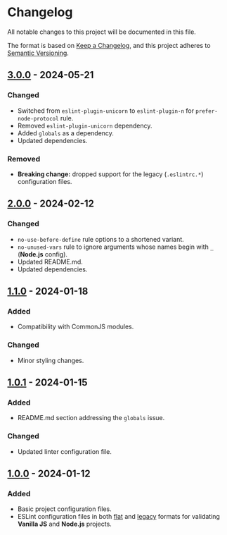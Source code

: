 # Changelog

All notable changes to this project will be documented in this file.

The format is based on [Keep a Changelog](https://keepachangelog.com/en/1.1.0/),
and this project adheres to [Semantic Versioning](https://semver.org/spec/v2.0.0.html).

## [3.0.0] - 2024-05-21

### Changed

- Switched from `eslint-plugin-unicorn` to `eslint-plugin-n` for `prefer-node-protocol` rule.
- Removed `eslint-plugin-unicorn` dependency.
- Added `globals` as a dependency.
- Updated dependencies.

### Removed

- **Breaking change:** dropped support for the legacy (`.eslintrc.*`) configuration files.

## [2.0.0] - 2024-02-12

### Changed

- `no-use-before-define` rule options to a shortened variant.
- `no-unused-vars` rule to ignore arguments whose names begin with `_` (**Node.js** config).
- Updated README.md.
- Updated dependencies.

## [1.1.0] - 2024-01-18

### Added

- Compatibility with CommonJS modules.

### Changed

- Minor styling changes.

## [1.0.1] - 2024-01-15

### Added

- README.md section addressing the `globals` issue.

### Changed

- Updated linter configuration file.

## [1.0.0] - 2024-01-12

### Added

- Basic project configuration files.
- ESLint configuration files in both [flat](https://eslint.org/docs/latest/use/configure/configuration-files-new) and [legacy](https://eslint.org/docs/latest/use/configure/configuration-files) formats for validating **Vanilla JS** and **Node.js** projects.

[3.0.0]: https://github.com/koshikishi/eslint-config/compare/v2.0.0...HEAD
[2.0.0]: https://github.com/koshikishi/eslint-config/compare/v1.1.0...v2.0.0
[1.1.0]: https://github.com/koshikishi/eslint-config/compare/v1.0.1...v1.1.0
[1.0.1]: https://github.com/koshikishi/eslint-config/compare/v1.0.0...v1.0.1
[1.0.0]: https://github.com/koshikishi/eslint-config/releases/tag/v1.0.0
